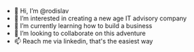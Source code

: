 - 👋 Hi, I’m @rodislav
- 👀 I’m interested in creating a new age IT advisory company
- 🌱 I’m currently learning how to build a business
- 💞️ I’m looking to collaborate on this adventure
- 📫 Reach me via linkedin, that's the easiest way

<!---
rodislav/rodislav is a ✨ special ✨ repository because its `README.md` (this file) appears on your GitHub profile.
You can click the Preview link to take a look at your changes.
--->
